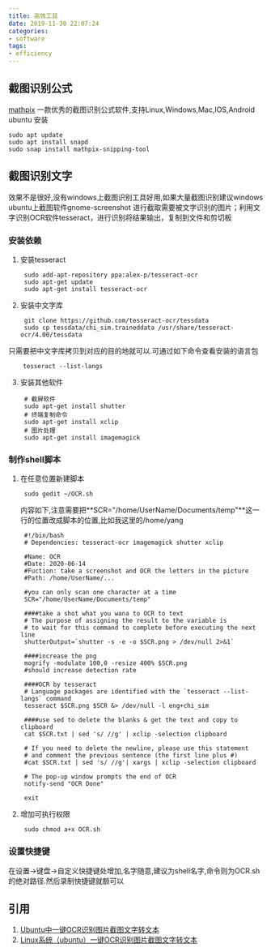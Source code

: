 ```yaml
---
title: 高效工具
date: 2019-11-30 22:07:24
categories:
- software
tags:
- efficiency
---
```


## 截图识别公式
[mathpix](https://mathpix.com/) 一款优秀的截图识别公式软件,支持Linux,Windows,Mac,IOS,Android
ubuntu 安装
    
    sudo apt update
    sudo apt install snapd
    sudo snap install mathpix-snipping-tool

## 截图识别文字
效果不是很好,没有windows上截图识别工具好用,如果大量截图识别建议windows
ubuntu上截图软件gnome-screenshot 进行截取需要被文字识别的图片；利用文字识别OCR软件tesseract，进行识别将结果输出，复制到文件和剪切板

### 安装依赖
1. 安装tesseract
    
        sudo add-apt-repository ppa:alex-p/tesseract-ocr
        sudo apt-get update
        sudo apt-get install tesseract-ocr
2. 安装中文字库
        
        git clone https://github.com/tesseract-ocr/tessdata
        sudo cp tessdata/chi_sim.traineddata /usr/share/tesseract-ocr/4.00/tessdata
只需要把中文字库拷贝到对应的目的地就可以.可通过如下命令查看安装的语言包

        tesseract --list-langs
        
3. 安装其他软件
        
        # 截屏软件
        sudo apt-get install shutter
        # 终端复制命令
        sudo apt-get install xclip
        # 图片处理
        sudo apt-get install imagemagick  
### 制作shell脚本
1. 在任意位置新建脚本                  
        
        sudo gedit ~/OCR.sh
    内容如下,注意需要把**SCR="/home/UserName/Documents/temp"**这一行的位置改成脚本的位置,比如我这里的/home/yang
        
        #!/bin/bash
        # Dependencies: tesseract-ocr imagemagick shutter xclip
        
        #Name: OCR
        #Date: 2020-06-14
        #Fuction: take a screenshot and OCR the letters in the picture
        #Path: /home/UserName/...
        
        #you can only scan one character at a time
        SCR="/home/UserName/Documents/temp"
        
        ####take a shot what you wana to OCR to text
        # The purpose of assigning the result to the variable is
        # to wait for this command to complete before executing the next line
        shutterOutput=`shutter -s -e -o $SCR.png > /dev/null 2>&1`
        
        ####increase the png
        mogrify -modulate 100,0 -resize 400% $SCR.png
        #should increase detection rate
        
        ####OCR by tesseract
        # Language packages are identified with the `tesseract --list-langs` command
        tesseract $SCR.png $SCR &> /dev/null -l eng+chi_sim
        
        ####use sed to delete the blanks & get the text and copy to clipboard
        cat $SCR.txt | sed 's/ //g' | xclip -selection clipboard
        
        # If you need to delete the newline, please use this statement
        # and comment the previous sentence (the first line plus #)
        #cat $SCR.txt | sed 's/ //g'| xargs | xclip -selection clipboard
        
        # The pop-up window prompts the end of OCR
        notify-send "OCR Done"
        
        exit
2. 增加可执行权限
        
        sudo chmod a+x OCR.sh

### 设置快捷键
在设置->键盘->自定义快捷键处增加,名字随意,建议为shell名字,命令则为OCR.sh的绝对路径.然后录制快捷键就额可以

## 引用
1. [Ubuntu中一键OCR识别图片截图文字转文本](https://zjinc36.github.io/2020/06/14/Ubuntu%E4%B8%AD%E4%B8%80%E9%94%AEOCR%E8%AF%86%E5%88%AB%E5%9B%BE%E7%89%87%E6%88%AA%E5%9B%BE%E6%96%87%E5%AD%97%E8%BD%AC%E6%96%87%E6%9C%AC/)
2. [Linux系统（ubuntu）一键OCR识别图片截图文字转文本](https://zhuanlan.zhihu.com/p/114917496)


